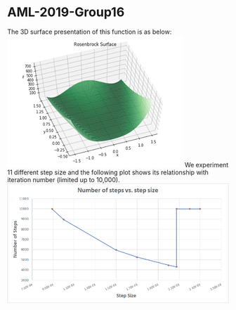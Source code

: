 # AML-2019-Group16




The 3D surface presentation of this function is as below:
<img src="https://github.com/jznyxmd/AML-2019-Group16/blob/master/Rosenbrock_Surface.png" width="400" height="300">
We experiment 11 different step size and the following plot shows its relationship with iteration number (limited up to 10,000).
![](https://github.com/jznyxmd/AML-2019-Group16/blob/master/nsteps_vs_stepsz.png)



